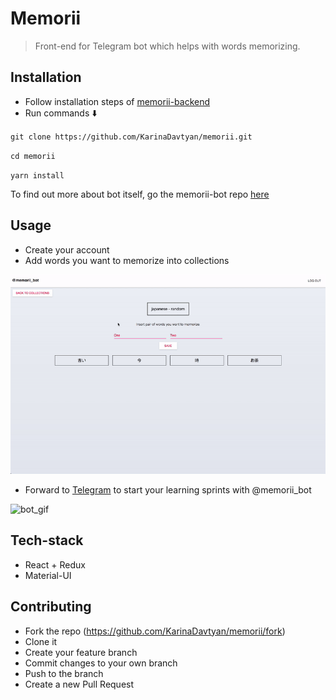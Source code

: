 # Memorii

> Front-end for Telegram bot which helps with words memorizing.

Installation
----

+ Follow installation steps of [memorii-backend](https://github.com/KarinaDavtyan/memorii-backend)
+ Run commands :arrow_down:

`git clone https://github.com/KarinaDavtyan/memorii.git`

`cd memorii`

`yarn install`

To find out more about bot itself, go the memorii-bot repo [here](https://github.com/KarinaDavtyan/memorii-bot)

Usage
----
+ Create your account
+ Add words you want to memorize into collections

![gif](src/media/memorii_gif.gif)

+ Forward to [Telegram](https://telegram.me/memorii_bot) to start your learning sprints with @memorii_bot

![bot_gif](src/media/bot_gif.gif)

Tech-stack
----

+ React + Redux
+ Material-UI

Contributing
----

+ Fork the repo (https://github.com/KarinaDavtyan/memorii/fork)
+ Clone it
+ Create your feature branch
+ Commit changes to your own branch
+ Push to the branch
+ Create a new Pull Request
